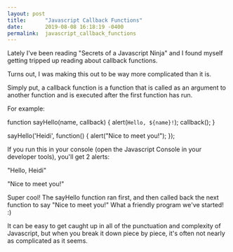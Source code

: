 ```yaml
---
layout: post
title:      "Javascript Callback Functions"
date:       2019-08-08 16:18:19 -0400
permalink:  javascript_callback_functions
---
```


Lately I've been reading "Secrets of a Javascript Ninja" and I found myself getting tripped up reading about callback functions. 

Turns out, I was making this out to be way more complicated than it is. 

Simply put, a callback function is a function that is called as an argument to another function and is executed after the first function has run. 

For example:
	
function sayHello(name, callback) {
 alert(`Hello, ${name}!`);
 callback();
 }
 
 sayHello('Heidi', function() {
  alert("Nice to meet you!");
	});

If you run this in your console (open the Javascript Console in your developer tools), you'll get 2 alerts: 

"Hello, Heidi"

"Nice to meet you!"

Super cool! The sayHello function ran first, and then called back the next function to say "Nice to meet you!" What a friendly program we've started! :)

It can be easy to get caught up in all of the punctuation and complexity of Javascript, but when you break it down piece by piece, it's often not nearly as complicated as it seems. 
	
	

